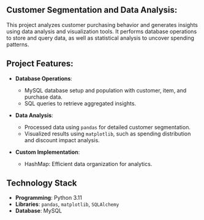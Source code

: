 ## **Customer Segmentation and Data Analysis**:
This project analyzes customer purchasing behavior and generates insights using data analysis and visualization tools. It performs database operations to store and query data, as well as statistical analysis to uncover spending patterns.

## **Project Features**:
- **Database Operations**:
    - MySQL database setup and population with customer, item, and purchase data.
    - SQL queries to retrieve aggregated insights.

- **Data Analysis**:
    - Processed data using `pandas` for detailed customer segmentation.
    - Visualized results using `matplotlib`, such as spending distribution and discount impact analysis.

- **Custom Implementation**:
    - HashMap: Efficient data organization for analytics.

## **Technology Stack**
- **Programming**: Python 3.11
- **Libraries**: `pandas`, `matplotlib`, `SQLAlchemy`
- **Database**: MySQL
